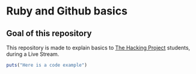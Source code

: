 # Ruby and Github basics

## Goal of this repository

This repository is made to explain basics to [The Hacking Project](https://github.com/TheHackingProject) students, during a Live Stream.

```Ruby
puts("Here is a code example")
```

